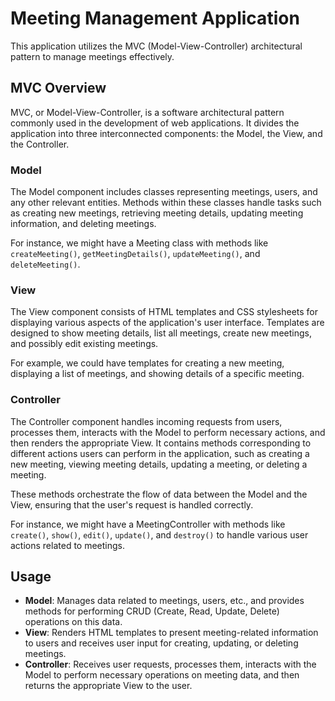 # Meeting Management Application

This application utilizes the MVC (Model-View-Controller) architectural pattern to manage meetings effectively.

## MVC Overview

MVC, or Model-View-Controller, is a software architectural pattern commonly used in the development of web applications. It divides the application into three interconnected components: the Model, the View, and the Controller.

### Model

The Model component includes classes representing meetings, users, and any other relevant entities. Methods within these classes handle tasks such as creating new meetings, retrieving meeting details, updating meeting information, and deleting meetings.

For instance, we might have a Meeting class with methods like `createMeeting()`, `getMeetingDetails()`, `updateMeeting()`, and `deleteMeeting()`.

### View

The View component consists of HTML templates and CSS stylesheets for displaying various aspects of the application's user interface. Templates are designed to show meeting details, list all meetings, create new meetings, and possibly edit existing meetings.

For example, we could have templates for creating a new meeting, displaying a list of meetings, and showing details of a specific meeting.

### Controller

The Controller component handles incoming requests from users, processes them, interacts with the Model to perform necessary actions, and then renders the appropriate View. It contains methods corresponding to different actions users can perform in the application, such as creating a new meeting, viewing meeting details, updating a meeting, or deleting a meeting.

These methods orchestrate the flow of data between the Model and the View, ensuring that the user's request is handled correctly.

For instance, we might have a MeetingController with methods like `create()`, `show()`, `edit()`, `update()`, and `destroy()` to handle various user actions related to meetings.

## Usage

- **Model**: Manages data related to meetings, users, etc., and provides methods for performing CRUD (Create, Read, Update, Delete) operations on this data.
- **View**: Renders HTML templates to present meeting-related information to users and receives user input for creating, updating, or deleting meetings.
- **Controller**: Receives user requests, processes them, interacts with the Model to perform necessary operations on meeting data, and then returns the appropriate View to the user.
